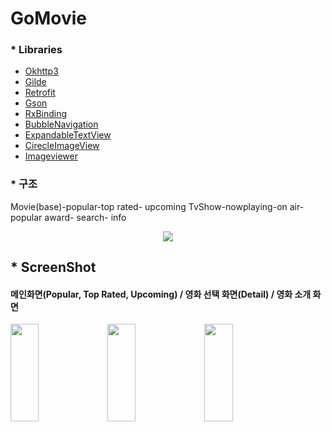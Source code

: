# GoMovie

### * Libraries
  
- [Okhttp3](https://github.com/square/okhttp)   
- [Gilde](https://github.com/bumptech/glide)    
- [Retrofit](https://github.com/square/retrofit)   
- [Gson](https://github.com/google/gson)
- [RxBinding](https://github.com/JakeWharton/RxBinding)   
- [BubbleNavigation](https://github.com/gauravk95/bubble-navigation)   
- [ExpandableTextView](https://github.com/Manabu-GT/ExpandableTextView)   
- [CirecleImageView](https://github.com/hdodenhof/CircleImageView)   
- [Imageviewer](https://github.com/stfalcon-studio/StfalconImageViewer)



### * 구조   

Movie(base)-popular-top rated- upcoming
TvShow-nowplaying-on air- popular
award-
search-
info

<p align="center">
<img src="https://user-images.githubusercontent.com/71965874/112255790-4846ee80-8ca6-11eb-9709-ca312639806a.png">
</p>

## * ScreenShot   
#### 메인화면(Popular, Top Rated, Upcoming)  / 영화 선택 화면(Detail) / 영화 소개 화면  
<p float="center">
<img src="https://user-images.githubusercontent.com/71965874/112262370-e5a72000-8cb0-11eb-8ac5-d70416565d83.jpg" width="30%" height="20%">
<img src="https://user-images.githubusercontent.com/71965874/112262372-e6d84d00-8cb0-11eb-9b4c-0683291f7087.jpg" width="30%" height="20%">
<img src="https://user-images.githubusercontent.com/71965874/112262378-e770e380-8cb0-11eb-99a8-fe35d46f5f2b.jpg" width="30%" height="20%">
</p>

